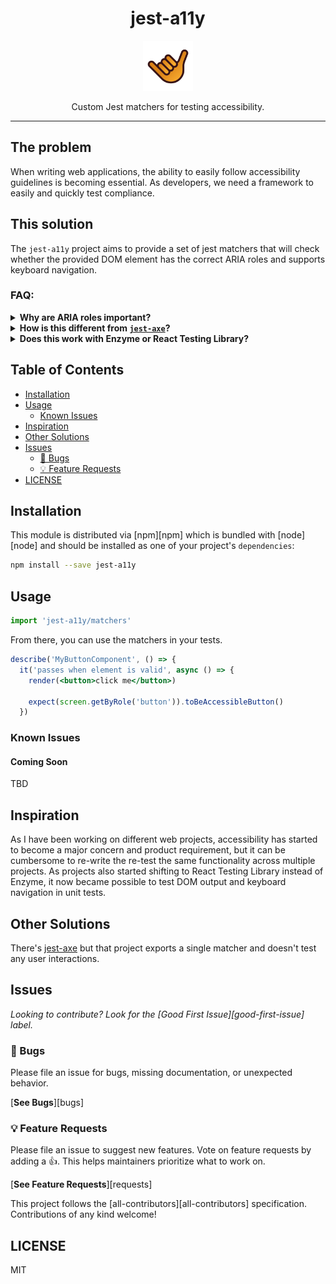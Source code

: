 <div align="center">
<h1>jest-a11y</h1>
<img
    height="80"
    width="80"
    alt="shaka"
    src="https://raw.githubusercontent.com/veiko/jest-a11y/main/static/img/logo.svg"
  />

<p>Custom Jest matchers for testing accessibility.</p>
</div>

---

## The problem

When writing web applications, the ability to easily follow accessibility guidelines is becoming
essential. As developers, we need a framework to easily and quickly test compliance.

## This solution

The `jest-a11y` project aims to provide a set of jest matchers that will check whether the provided
DOM element has the correct ARIA roles and supports keyboard navigation.

### FAQ:

<details>
  <summary>
    <strong>
      Why are ARIA roles important?
    </strong>
  </summary>

ARIA roles provide semantic meaning to content, allowing screen readers and other tools to present
and support interaction with object in a way that is consistent with user expectations of that type
of object. ARIA roles can be used to describe elements that don't natively exist in HTML or exist
but don't yet have full browser support.

</details>

<details>
  <summary>
    <strong>
      How is this different from <a href="https://www.npmjs.com/package/jest-axe"><code>jest-axe</code></a>?
    </strong>
  </summary>

The `jest-axe` plugin will parse through the provided DOM structure and check for any violations.
This plugin will also attempt to validate keyboard navigation.

</details>

<details>
  <summary>
    <strong>
      Does this work with Enzyme or React Testing Library?
    </strong>
  </summary>

Yes. It works with either of those tools.

</details>

## Table of Contents

<!-- START doctoc generated TOC please keep comment here to allow auto update -->
<!-- DON'T EDIT THIS SECTION, INSTEAD RE-RUN doctoc TO UPDATE -->

- [Installation](#installation)
- [Usage](#usage)
  - [Known Issues](#known-issues)
- [Inspiration](#inspiration)
- [Other Solutions](#other-solutions)
- [Issues](#issues)
  - [🐛 Bugs](#-bugs)
  - [💡 Feature Requests](#-feature-requests)
- [LICENSE](#license)

<!-- END doctoc generated TOC please keep comment here to allow auto update -->

## Installation

This module is distributed via [npm][npm] which is bundled with [node][node] and should be installed
as one of your project's `dependencies`:

```sh
npm install --save jest-a11y
```

## Usage

```typescript
import 'jest-a11y/matchers'
```

From there, you can use the matchers in your tests.

```jsx
describe('MyButtonComponent', () => {
  it('passes when element is valid', async () => {
    render(<button>click me</button>)

    expect(screen.getByRole('button')).toBeAccessibleButton()
  })
```

### Known Issues

#### Coming Soon

TBD

## Inspiration

As I have been working on different web projects, accessibility has started to become a major
concern and product requirement, but it can be cumbersome to re-write the re-test the same
functionality across multiple projects. As projects also started shifting to React Testing Library
instead of Enzyme, it now became possible to test DOM output and keyboard navigation in unit tests.

## Other Solutions

There's [jest-axe](https://github.com/nickcolley/jest-axe) but that project exports a single matcher
and doesn't test any user interactions.

## Issues

_Looking to contribute? Look for the [Good First Issue][good-first-issue] label._

### 🐛 Bugs

Please file an issue for bugs, missing documentation, or unexpected behavior.

[**See Bugs**][bugs]

### 💡 Feature Requests

Please file an issue to suggest new features. Vote on feature requests by adding a 👍. This helps
maintainers prioritize what to work on.

[**See Feature Requests**][requests]

This project follows the [all-contributors][all-contributors] specification. Contributions of any
kind welcome!

## LICENSE

MIT
